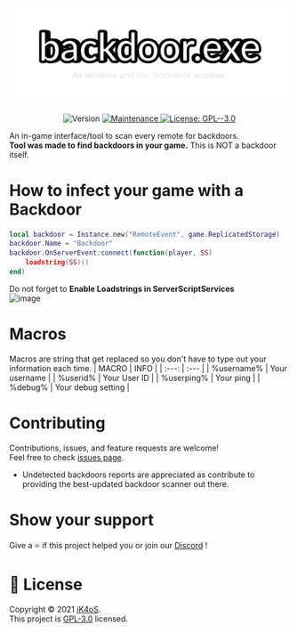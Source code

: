 <h2 align="center"> 
  <a href="https://github.com/iK4oS/backdoor.exe">
    <img src="logo_outlined.png" width="700" alt="logo">
  </a>
</h2>
<p align="center"> 
  <img alt="Version" src="https://img.shields.io/badge/version-8.0.0-blue.svg?cacheSeconds=2592000" />
  <a href="https://github.com/iK4oS/backdoor.exe/graphs/commit-activity" target="_blank">
    <img alt="Maintenance" src="https://img.shields.io/badge/Maintained-yes-green.svg" />
  </a>
  <a href="https://github.com/iK4oS/backdoor.exe/blob/master/LICENSE" target="_blank">
    <img alt="License: GPL--3.0" src="https://img.shields.io/github/license/iK4oS/backdoor.exe" />
  </a>
</p>

An in-game interface/tool to scan every remote for backdoors. </br>
**Tool was made to find backdoors in your game.** This is NOT a backdoor itself.


<!--- ### ✨ [Demo](https://demo.url/) Comming soon 😉 --->

# How to infect your game with a Backdoor
```lua
local backdoor = Instance.new("RemoteEvent", game.ReplicatedStorage)
backdoor.Name = "Backdoor"
backdoor.OnServerEvent:connect(function(player, SS)
    loadstring(SS)()
end)
```
Do not forget to **Enable Loadstrings in ServerScriptServices** <br>
![image](https://user-images.githubusercontent.com/47014074/233855562-e9afa553-4279-4501-a26d-43623852d3dc.png)


# Macros
Macros are string that get replaced so you don't have to type out your information each time.
| MACRO | INFO |
| :---: | :--- |
| %username% | Your username |
| %userid% | Your User ID |
| %userping% | Your ping |
| %debug% | Your debug setting |


# Contributing
Contributions, issues, and feature requests are welcome!<br />Feel free to check [issues page](https://github.com/iK4oS/backdoor.exe/issues).
* Undetected backdoors reports are appreciated as contribute to providing the best-updated backdoor scanner out there.

# Show your support
Give a ⭐️ if this project helped you or join our [Discord](https://discord.com/invite/xJHCqm84cW) !

# 📝 License

Copyright © 2021 [iK4oS](https://github.com/iK4oS).<br />
This project is [GPL-3.0](https://github.com/iK4oS/backdoor.exe/blob/master/LICENSE) licensed.

